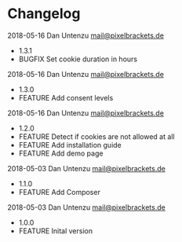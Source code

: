 Changelog
=========

2018-05-16 Dan Untenzu <mail@pixelbrackets.de>

  * 1.3.1
  * BUGFIX Set cookie duration in hours

2018-05-16 Dan Untenzu <mail@pixelbrackets.de>

  * 1.3.0
  * FEATURE Add consent levels

2018-05-16 Dan Untenzu <mail@pixelbrackets.de>

  * 1.2.0
  * FEATURE Detect if cookies are not allowed at all
  * FEATURE Add installation guide
  * FEATURE Add demo page

2018-05-03 Dan Untenzu <mail@pixelbrackets.de>

  * 1.1.0
  * FEATURE Add Composer

2018-05-03 Dan Untenzu <mail@pixelbrackets.de>

  * 1.0.0
  * FEATURE Inital version
